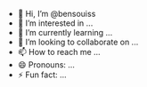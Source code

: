 - 👋 Hi, I’m @bensouiss
- 👀 I’m interested in ...
- 🌱 I’m currently learning ...
- 💞️ I’m looking to collaborate on ...
- 📫 How to reach me ...
- 😄 Pronouns: ...
- ⚡ Fun fact: ...

<!---
A2nwi/A2nwi is a ✨ special ✨ repository because its `README.md` (this file) appears on your GitHub profile.
You can click the Preview link to take a look at your changes.
--->
